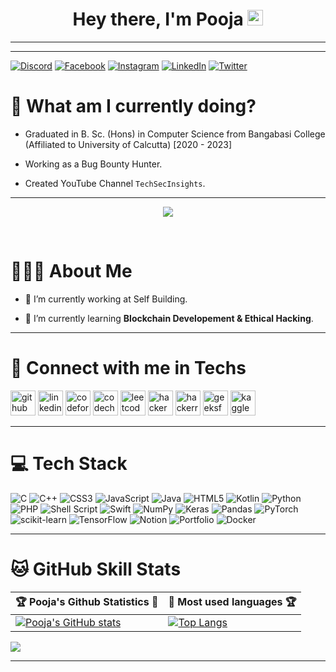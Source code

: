 <h1 align="center"> Hey there, I'm Pooja <img src="https://media.giphy.com/media/hvRJCLFzcasrR4ia7z/giphy.gif" width="25px"></h1>

---


---

  
[![Discord](https://img.shields.io/badge/Discord-%237289DA.svg?logo=discord&logoColor=white)](https://discord.gg/pooja0542) [![Facebook](https://img.shields.io/badge/Facebook-%231877F2.svg?logo=Facebook&logoColor=white)](https://facebook.com/poo.ja.980315/) [![Instagram](https://img.shields.io/badge/Instagram-%23E4405F.svg?logo=Instagram&logoColor=white)](https://instagram.com/__pooja.barui__) [![LinkedIn](https://img.shields.io/badge/LinkedIn-%230077B5.svg?logo=linkedin&logoColor=white)](https://linkedin.com/in/pooja-barui-9840261ba) [![Twitter](https://img.shields.io/badge/Twitter-%231DA1F2.svg?logo=Twitter&logoColor=white)](https://twitter.com/PoojaHacks) 


 
  

# 🌱 What am I currently doing?

- Graduated in B. Sc. (Hons) in Computer Science from Bangabasi College (Affiliated to University of Calcutta) [2020 - 2023]

- Working as a Bug Bounty Hunter.

- Created YouTube Channel `TechSecInsights`. 

---

<p align="center"><img src="https://profile-counter.glitch.me/thepoojabarui/count.svg" /></p>

<br>

# 👩🏻‍🎓 About Me

- 🔭 I’m currently working at Self Building.

- 🌱 I’m currently learning **Blockchain Developement & Ethical Hacking**.


---

# 💫 Connect with me in Techs

[<img src='https://cdn.jsdelivr.net/npm/simple-icons@3.0.1/icons/github.svg' alt='github' height='40'>](https://github.com/poojabarui)  [<img src='https://cdn.jsdelivr.net/npm/simple-icons@3.0.1/icons/linkedin.svg' alt='linkedin' height='40'>](https://www.linkedin.com/in/pooja-barui-9840261ba)  [<img src='https://cdn.jsdelivr.net/npm/simple-icons@3.0.1/icons/codeforces.svg' alt='codeforces' height='40'>](https://codeforces.com/profile/Poo_ja24)  [<img src='https://cdn.jsdelivr.net/npm/simple-icons@3.0.1/icons/codechef.svg' alt='codechef' height='40'>](https://www.codechef.com/users/pooja_barui_24)   [<img src='https://cdn.jsdelivr.net/npm/simple-icons@3.0.1/icons/leetcode.svg' alt='leetcode' height='40'>](https://leetcode.com/profile/poojabarui/)   [<img src='https://cdn.jsdelivr.net/npm/simple-icons@3.0.1/icons/hackerearth.svg' alt='hackerearth' height='40'>](https://hackerearth.com/profile/@poojabarui2002)  [<img src='https://cdn.jsdelivr.net/npm/simple-icons@3.0.1/icons/hackerrank.svg' alt='hackerrank' height='40'>](https://hackerrank.com/profile/pooja_barui)   [<img src='https://cdn.jsdelivr.net/npm/simple-icons@3.0.1/icons/geeksforgeeks.svg' alt='geeksforgeeks' height='40'>](https://geeksforgeeks.org/profile/poojabarb9r8) [<img src='https://cdn.jsdelivr.net/npm/simple-icons@3.0.1/icons/kaggle.svg' alt='kaggle' height='40'>](https://kaggle.com/profile/poojabarui)

---

# 💻 Tech Stack


![C](https://img.shields.io/badge/c-%2300599C.svg?style=for-the-badge&logo=c&logoColor=white) ![C++](https://img.shields.io/badge/c++-%2300599C.svg?style=for-the-badge&logo=c%2B%2B&logoColor=white) ![CSS3](https://img.shields.io/badge/css3-%231572B6.svg?style=for-the-badge&logo=css3&logoColor=white) ![JavaScript](https://img.shields.io/badge/javascript-%23323330.svg?style=for-the-badge&logo=javascript&logoColor=%23F7DF1E) ![Java](https://img.shields.io/badge/java-%23ED8B00.svg?style=for-the-badge&logo=java&logoColor=white) ![HTML5](https://img.shields.io/badge/html5-%23E34F26.svg?style=for-the-badge&logo=html5&logoColor=white) ![Kotlin](https://img.shields.io/badge/kotlin-%230095D5.svg?style=for-the-badge&logo=kotlin&logoColor=white) ![Python](https://img.shields.io/badge/python-3670A0?style=for-the-badge&logo=python&logoColor=ffdd54) ![PHP](https://img.shields.io/badge/php-%23777BB4.svg?style=for-the-badge&logo=php&logoColor=white) ![Shell Script](https://img.shields.io/badge/shell_script-%23121011.svg?style=for-the-badge&logo=gnu-bash&logoColor=white) ![Swift](https://img.shields.io/badge/swift-F54A2A?style=for-the-badge&logo=swift&logoColor=white) ![NumPy](https://img.shields.io/badge/numpy-%23013243.svg?style=for-the-badge&logo=numpy&logoColor=white) ![Keras](https://img.shields.io/badge/Keras-%23D00000.svg?style=for-the-badge&logo=Keras&logoColor=white) ![Pandas](https://img.shields.io/badge/pandas-%23150458.svg?style=for-the-badge&logo=pandas&logoColor=white) ![PyTorch](https://img.shields.io/badge/PyTorch-%23EE4C2C.svg?style=for-the-badge&logo=PyTorch&logoColor=white) ![scikit-learn](https://img.shields.io/badge/scikit--learn-%23F7931E.svg?style=for-the-badge&logo=scikit-learn&logoColor=white) ![TensorFlow](https://img.shields.io/badge/TensorFlow-%23FF6F00.svg?style=for-the-badge&logo=TensorFlow&logoColor=white) ![Notion](https://img.shields.io/badge/Notion-%23000000.svg?style=for-the-badge&logo=notion&logoColor=white) ![Portfolio](https://img.shields.io/badge/Portfolio-%23000000.svg?style=for-the-badge&logo=firefox&logoColor=#FF7139) ![Docker](https://img.shields.io/badge/docker-%230db7ed.svg?style=for-the-badge&logo=docker&logoColor=white)

---

# 🐱 GitHub Skill Stats

| 🏆 Pooja's Github Statistics 🔭|🎯 Most used languages 🏆|
|----------------------------------|----------------------------|
| [![Pooja's GitHub stats](https://github-readme-stats.vercel.app/api?username=poojabarui&show_icons=true&theme=midnight-purple&hide_title=true)](https://github.com/poojabarui)|[![Top Langs](https://github-readme-stats.vercel.app/api/top-langs/?username=poojabarui&theme=midnight-purple&layout=compact&hide=css,html)](https://github.com/thepoojabarui/github-readme-stats) 
![](https://github-readme-streak-stats.herokuapp.com/?user=poojabarui&theme=dark&hide_border=false)<br/>

---
